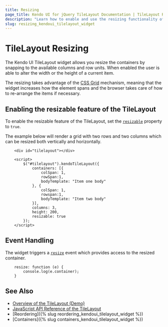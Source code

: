 ```yaml
---
title: Resizing
page_title: Kendo UI for jQuery TileLayout Documentation | TileLayout Resizing | Kendo UI
description: "Learn how to enable and use the resizing functionality of the Kendo UI for jQuery TileLayout."
slug: resizing_kendoui_tilelayout_widget
---
```


# TileLayout Resizing

The Kendo UI TileLayout widget allows you resize the containers by snapping to the available columns and row units. When enabled the user is able to alter the width or the height of а current item. 

The resizing takes advantage of the [CSS Grid](https://css-tricks.com/snippets/css/complete-guide-grid/) mechanism, meaning that the widget increases how the element spans and the browser takes care of how to re-arrange the items if necessary.

## Enabling the resizable feature of the TileLayout

To enable the resizable feature of the TileLayout, set the [`resizable`](/api/javascript/ui/tilelayout/configuration/resizable) property to `true`.

The example below will render a grid with two rows and two columns which can be resized both vertically and horizontally.


```dojo
    <div id="tilelayout"></div>

    <script>
        $("#tilelayout").kendoTileLayout({
            containers: [{
                colSpan: 1,
                rowSpan:1,
                bodyTemplate: "Item one body"
            }, {
                colSpan: 1,
                rowspan:1,
                bodyTemplate: "Item two body"
            }],
            columns: 3,
            height: 200,
            resizable: true
        });
    </script>
```

## Event Handling

The widget triggers a [`resize`](/api/javascript/ui/tilelayout/events/resize) event which provides access to the resized container.

```
    resize: function (e) {
        console.log(e.container);
    }
```

## See Also

* [Overview of the TileLayout (Demo)](https://demos.telerik.com/kendo-ui/tilelayout/index)
* [JavaScript API Reference of the TileLayout](/api/javascript/ui/tilelayout)
* [Reordering]({% slug reordering_kendoui_tilelayout_widget %})
* [Containers]({% slug containers_kendoui_tilelayout_widget %})
